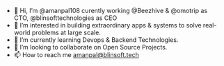- 👋 Hi, I’m @amanpal108 curently working @Beezhive & @omotrip as CTO, @blinsofttechnologies as CEO
- 👀 I’m interested in building extraordinary apps & systems to solve real-world problems at large scale.
- 🌱 I’m currently learning Devops & Backend Technologies.
- 💞️ I’m looking to collaborate on Open Source Projects.
- 📫 How to reach me amanpal@blinsoft.tech

<!---
amanpal108/amanpal108 is a ✨ special ✨ repository because its `README.md` (this file) appears on your GitHub profile.
You can click the Preview link to take a look at your changes.
--->

